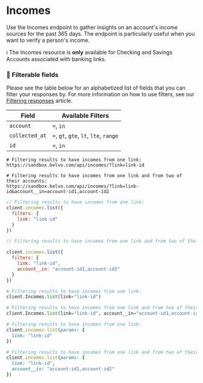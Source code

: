 # Incomes

Use the Incomes endpoint to gather insights on an account's income sources for the past 365 days. The endpoint is particularly useful when you want to verify a person's income.


ℹ️ The Incomes resource is **only** available for Checking and Savings Accounts associated with banking links.


### **🔦 Filterable fields**


Please see the table below for an alphabetized list of fields that you can filter your responses by. For more information on how to use filters, see our [Filtering responses](https://developers.belvo.com/docs/searching-and-filtering) article.


|Field| Available Filters|
|---|---|
|`account`|`=`, `in`|
|`collected_at`|`=`, `gt`, `gte`, `lt`, `lte`, `range`|
|`id`|`=`, `in`|


```curl cURL
# Filtering results to have incomes from one link:
https://sandbox.belvo.com/api/incomes/?link=link-id

# Filtering results to have incomes from one link and from two of their accounts:
https://sandbox.belvo.com/api/incomes/?link=link-id&account__in=account-id1,account-id2
```
```javascript Node
// Filtering results to have incomes from one link:
client.incomes.list({
  filters: {
    link: "link-id"
  }
})

// Filtering results to have incomes from one link and from two of their accounts:

client.incomes.list({
  filters: {
    link: "link-id",
    account__in: "account-id1,account-id2"
  }
})
```
```python Python
# Filtering results to have incomes from one link:
client.Incomes.list(link="link-id")

# Filtering results to have incomes from one link and from two of their accounts:
client.Incomes.list(link="link-id", account__in="account-id1,account-id2")
```
```ruby Ruby
# Filtering results to have incomes from one link:
client.incomes.list(params: {
  link: "link-id"
})

# Filtering results to have incomes from one link and from two of their accounts:
client.incomes.list(params: {
  link: "link-id",
  account__in: "account-id1,account-id2"
})
```